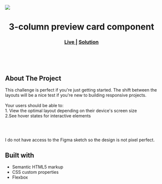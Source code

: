 <img src="d"></img>

<h1 align="center">3-column preview card component</h1>

<div align="center">
  <h3>
    <a href="d" color="white">
      Live
    </a>
  <span> | </span> 
     <a href="d">
      Solution
    </a> 
  </h3>
</div>
<br>
<br>
<br>

## About The Project

<p>This challenge is perfect if you're just getting started. The shift between the layouts will be a nice test if you're new to building responsive projects.
<br><br>Your users should be able to:
<br>1. View the optimal layout depending on their device's screen size
<br>2.See hover states for interactive elements</p>
<br>
<br> <p>I do not have access to the Figma sketch so the design is not pixel perfect.</p>

## Built with

- Semantic HTML5 markup
- CSS custom properties
- Flexbox
